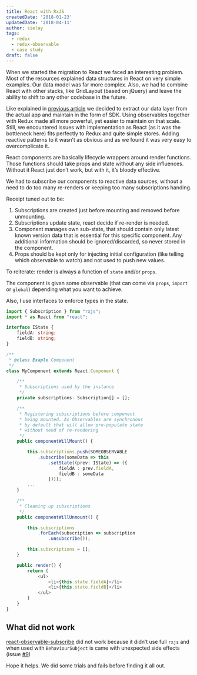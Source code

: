 ```yaml
---
title: React with RxJS
createdDate: '2018-01-23'
updatedDate: '2018-04-11'
author: sielay
tags:
  - redux
  - redux-observable
  - case study
draft: false
---
```


When we started the migration to React we faced an interesting problem. Most of the resources explained data structures in React on very simple examples. Our data model was far more complex. Also, we had to combine React with other stacks, like GridLayout (based on jQuery) and leave the ability to shift to any other codebase in the future.

Like explained in [previous article](https://sielay.com/blog/2018/01/21/dot2doc/) we decided to extract our data layer from the actual app and maintain in the form of SDK. Using observables together with Redux made all more powerful, yet easier to maintain on that scale. Still, we encountered issues with implementation as React (as it was the bottleneck here) fits perfectly to Redux and quite simple stores. Adding reactive patterns to it wasn’t as obvious and as we found it was very easy to overcomplicate it.

React components are basically lifecycle wrappers around render functions. Those functions should take props and state without any side influences. Without it React just don’t work, but with it, it’s bloody effective.

We had to subscribe our components to reactive data sources, without a need to do too many re-renders or keeping too many subscriptions handing.

Receipt tuned out to be:

1.  Subscriptions are created just before mounting and removed before unmounting.
2.  Subscriptions update state, react decide if re-render is needed.
3.  Component manages own sub-state, that should contain only latest known version data that is essential for this specific component. Any additional information should be ignored/discarded, so never stored in the component.
4.  Props should be kept only for injecting initial configuration (like telling which observable to watch) and not used to push new values.

To reiterate: render is always a function of `state` and/or `props`.

The component is given some observable (that can come via `props`, `import` or `global`) depending what you want to achieve.

Also, I use interfaces to enforce types in the state.

```typescript
import { Subscription } from "rxjs";
import * as React from "react";

interface IState {
    fieldA: string;
    fieldB: string;
}

/**
 * @class Exaple Component
 */
class MyComponent extends React.Component {

    /**
     * Subscriptions used by the instance
     */
    private subscriptions: Subscription[] = [];

    /**
     * Registering subscriptions before component
     * being mounted. As Observables are synchronous
     * by default that will allow pre-populate state
     * without need of re-rendering
     */
    public componentWillMount() {

        this.subscriptions.push(SOMEOBSERVABLE
            .subscribe(someData => this
                .setState((prev: IState) => ({
                    fieldA : prev.fieldA,
                    fieldB : someData
                })));
        ...
    }

    /**
     * Cleaning up subscriptions
     */
    public componentWillUnmount() {

        this.subscriptions
            .forEach(subscription => subscription
                .unsubscribe());

        this.subscriptions = [];
    }

    public render() {
        return (
            <ul>
                <li>{this.state.fieldA}</li>
                <li>{this.state.fieldB}</li>
            </ul>
        )
    }
}
```

## What did not work

[react-observable-subscribe](https://github.com/jayphelps/react-observable-subscribe) did not work because it didn’t use
 full `rxjs` and when used with `BehaviourSubject` is came with unexpected side effects (issue [#9](https://github.com/jayphelps/react-observable-subscribe/issues/9))

Hope it helps. We did some trials and fails before finding it all out.
